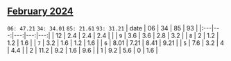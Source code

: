 ## [February 2024](2024-02.csv)

`06: 47.21` `34: 34.01` `85: 21.61` `93: 31.21` 
| date | 06 | 34 | 85 | 93 |
|:---|---:|---:|---:|---:|
| 12 | 2.4 | 2.4 | 2.4 |  <tr></tr>|
| `9` | 3.6 | 3.6 | 2.8 | 3.2 <tr></tr>|
| `8` | 2 | 1.2 | 1.2 | 1.6 <tr></tr>|
| `7` | 3.2 | 1.6 | 1.2 | 1.6 <tr></tr>|
| `6` | 8.01 | 7.21 | 8.41 | 9.21 <tr></tr>|
| `5` | 7.6 | 3.2 | 4 | 4.4 <tr></tr>|
| 2 | 11.2 | 9.2 | 1.6 | 9.6 <tr></tr>|
| 1 | 9.2 | 5.6 | 0 | 1.6 <tr></tr>|
